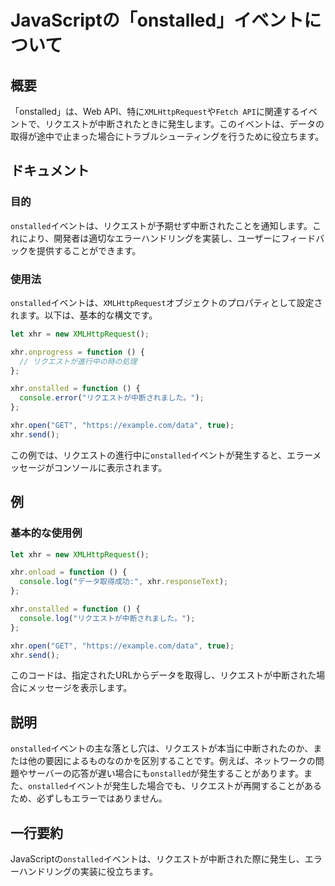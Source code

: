<!--
Meta Description: # JavaScriptの「onstalled」イベントについて ## 概要 「onstalled」は、Web API、特に`XMLHttpRequest`や`Fetch API`に関連するイベントで、リクエストが中断されたときに発生します。このイベントは、データの取得が途中で止まった場合にトラブル...
Meta Keywords: onstalled, xhr, xmlhttprequest, function, イベントは
-->

# JavaScriptの「onstalled」イベントについて

## 概要
「onstalled」は、Web API、特に`XMLHttpRequest`や`Fetch API`に関連するイベントで、リクエストが中断されたときに発生します。このイベントは、データの取得が途中で止まった場合にトラブルシューティングを行うために役立ちます。

## ドキュメント
### 目的
`onstalled`イベントは、リクエストが予期せず中断されたことを通知します。これにより、開発者は適切なエラーハンドリングを実装し、ユーザーにフィードバックを提供することができます。

### 使用法
`onstalled`イベントは、`XMLHttpRequest`オブジェクトのプロパティとして設定されます。以下は、基本的な構文です。

```javascript
let xhr = new XMLHttpRequest();

xhr.onprogress = function () {
  // リクエストが進行中の時の処理
};

xhr.onstalled = function () {
  console.error("リクエストが中断されました。");
};

xhr.open("GET", "https://example.com/data", true);
xhr.send();
```

この例では、リクエストの進行中に`onstalled`イベントが発生すると、エラーメッセージがコンソールに表示されます。

## 例
### 基本的な使用例

```javascript
let xhr = new XMLHttpRequest();

xhr.onload = function () {
  console.log("データ取得成功:", xhr.responseText);
};

xhr.onstalled = function () {
  console.log("リクエストが中断されました。");
};

xhr.open("GET", "https://example.com/data", true);
xhr.send();
```

このコードは、指定されたURLからデータを取得し、リクエストが中断された場合にメッセージを表示します。

## 説明
`onstalled`イベントの主な落とし穴は、リクエストが本当に中断されたのか、または他の要因によるものなのかを区別することです。例えば、ネットワークの問題やサーバーの応答が遅い場合にも`onstalled`が発生することがあります。また、`onstalled`イベントが発生した場合でも、リクエストが再開することがあるため、必ずしもエラーではありません。

## 一行要約
JavaScriptの`onstalled`イベントは、リクエストが中断された際に発生し、エラーハンドリングの実装に役立ちます。